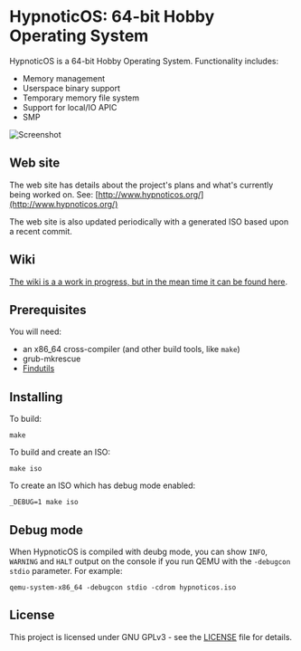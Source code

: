 # HypnoticOS: 64-bit Hobby Operating System

HypnoticOS is a 64-bit Hobby Operating System. Functionality includes:

* Memory management
* Userspace binary support
* Temporary memory file system
* Support for local/IO APIC
* SMP

![Screenshot](http://hypnoticos.org/screenshot-april-2020.png)

## Web site

The web site has details about the project's plans and what's currently being worked on. See: [http://www.hypnoticos.org/](http://www.hypnoticos.org/)

The web site is also updated periodically with a generated ISO based upon a recent commit.

## Wiki

[The wiki is a a work in progress, but in the mean time it can be found here](https://github.com/hypnoticos/hypnoticos/wiki).

## Prerequisites

You will need:
* an x86_64 cross-compiler (and other build tools, like `make`)
* grub-mkrescue
* [Findutils](https://www.gnu.org/software/findutils/)

## Installing

To build:
```
make
```

To build and create an ISO:
```
make iso
```

To create an ISO which has debug mode enabled:
```
_DEBUG=1 make iso
```

## Debug mode

When HypnoticOS is compiled with deubg mode, you can show `INFO`, `WARNING` and `HALT` output on the console if you run QEMU with the `-debugcon stdio` parameter. For example:
```
qemu-system-x86_64 -debugcon stdio -cdrom hypnoticos.iso
```

## License

This project is licensed under GNU GPLv3 - see the [LICENSE](LICENSE) file for details.
